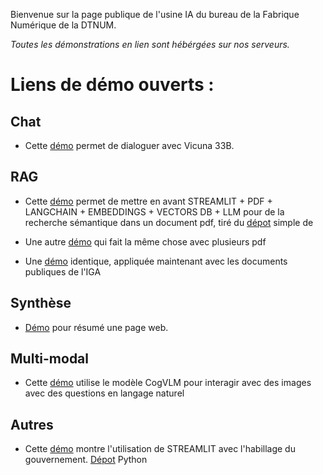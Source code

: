 Bienvenue sur la page publique de l'usine IA du bureau de la Fabrique Numérique de la DTNUM.

*Toutes les démonstrations en lien sont hébérgées sur nos serveurs.*

# Liens de démo ouverts : 

## Chat

- Cette [démo](https://demo6.c1.ns1lab.net/) permet de dialoguer avec Vicuna 33B.

## RAG

- Cette [démo](https://demo7.c1.ns1lab.net) permet de mettre en avant STREAMLIT + PDF + LANGCHAIN + EMBEDDINGS + VECTORS DB + LLM pour de la recherche sémantique dans un document pdf, tiré du [dépot](https://github.com/alejandro-ao/langchain-ask-pdf) simple de 

- Une autre [démo](https://demo2.c1.ns1lab.net/) qui fait la même chose avec plusieurs pdf 
- Une [démo](https://demo3.c1.ns1lab.net) identique, appliquée maintenant avec les documents publiques de l'IGA

## Synthèse

- [Démo](https://demo4.c1.ns1lab.net/) pour résumé une page web. 

## Multi-modal

- Cette [démo](https://demo5.c1.ns1lab.net) utilise le modèle CogVLM pour interagir avec des images avec des questions en langage naturel

## Autres
- Cette [démo](https://dsfr-demo.numerique-interieur.com)  montre l'utilisation de STREAMLIT avec l'habillage du gouvernement.
[Dépot](https://github.com/IA-Generative/Streamlit-dsfr) Python 
